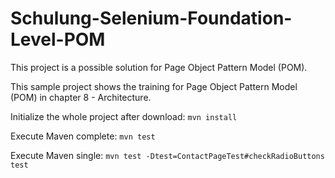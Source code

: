 # Schulung-Selenium-Foundation-Level-POM
This project is a possible solution for Page Object Pattern Model (POM).

This sample project shows the training for Page Object Pattern Model (POM) in chapter 8 - Architecture.

Initialize the whole project after download: `mvn install`

Execute Maven complete: `mvn test`

Execute Maven single: `mvn test -Dtest=ContactPageTest#checkRadioButtons test`

